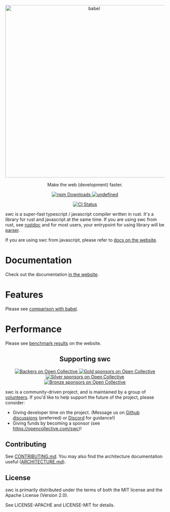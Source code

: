 <p align="center">
  <a href="https://swc.rs/">
    <img alt="babel" src="https://raw.githubusercontent.com/swc-project/logo/master/swc.png" width="546">
  </a>
</p>

<p align="center">
   Make the web (development) faster.
</p>

<p align="center">
   <a href="https://www.npmjs.com/package/@swc/core">
      <img alt="npm Downloads" src="https://img.shields.io/npm/dw/@swc/core">
   </a>
    <a href="https://crates.io/crates/swc_ecma_parser">
      <img alt="undefined" src="https://img.shields.io/crates/d/swc_ecma_parser.svg?label=crates.io%20downloads">
    </a>
</p>
<p align="center">
   <a href="https://github.com/swc-project/swc/actions/workflows/cargo.yml">
      <img alt="CI Status" src="https://github.com/swc-project/swc/actions/workflows/cargo.yml/badge.svg?event=push">
   </a>
</p>

swc is a super-fast typescript / javascript compiler written in rust. It's a library for rust and javascript at the same time. If you are using swc from rust, see [rustdoc](https://rustdoc.swc.rs/swc/) and for most users, your entrypoint for using library will be [parser](https://rustdoc.swc.rs/swc_ecma_parser/).

If you are using swc from javascript, please refer to [docs on the website](https://swc.rs/docs/installation/).

# Documentation

Check out the documentation [in the website](https://swc.rs/docs/installation/).

# Features

Please see [comparison with babel](https://swc.rs/docs/comparison-babel).

# Performance

Please see [benchmark results](https://swc.rs/docs/benchmark-transform) on the website.

<h2 align="center">Supporting swc</h2>

<p align="center">
   <a href="#backers">
      <img alt="Backers on Open Collective" src="https://opencollective.com/swc/tiers/backer/badge.svg?label=backer&color=brightgreen" />
   </a>
   <a href="#gold-sponsors">
      <img alt="Gold sponsors on Open Collective" src="https://opencollective.com/swc/tiers/gold-sponsors/badge.svg?label=Gold%20sponsors&color=brightgreen"/>
   </a>
   <a href="#silver-sponsors">
      <img alt="Silver sponsors on Open Collective" src="https://opencollective.com/swc/tiers/silver-sponsors/badge.svg?label=Silver%20sponsors&color=brightgreen"/>
   </a>
   <a href="#bronze-sponsors">
      <img alt="Bronze sponsors on Open Collective" src="https://opencollective.com/swc/tiers/bronze-sponsors/badge.svg?label=Bronze%20sponsors&color=brightgreen"/>
   </a>
</p>

swc is a community-driven project, and is maintained by a group of [volunteers](https://opencollective.com/swc#team). If you'd like to help support the future of the project, please consider:

-   Giving developer time on the project. (Message us on [Github discussions](https://github.com/swc-project/swc/discussions) (preferred) or [Discord](https://discord.gg/GnHbXTdZz6) for guidance!)
-   Giving funds by becoming a sponsor (see https://opencollective.com/swc)!

## Contributing

See [CONTRIBUTING.md](CONTRIBUTING.md). You may also find the architecture
documentation useful ([ARCHITECTURE.md](ARCHITECTURE.md)).

## License

swc is primarily distributed under the terms of both the MIT license
and the Apache License (Version 2.0).

See LICENSE-APACHE and LICENSE-MIT for details.

[babel]: https://github.com/babel/babel
[closure compiler]: https://github.com/google/closure-compiler
[rust]: https://www.rust-lang.org
